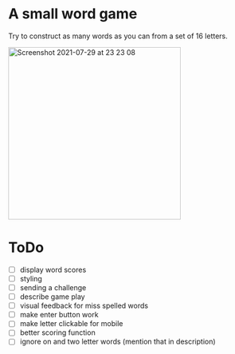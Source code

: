 # A small word game

Try to construct as many words as you can from a set of 16 letters.


<img width="346" alt="Screenshot 2021-07-29 at 23 23 08" src="https://user-images.githubusercontent.com/34974/127573275-abf14633-2657-4691-a696-3304b5bce0e6.png">


# ToDo

- [ ] display word scores
- [ ] styling
- [ ] sending a challenge
- [ ] describe game play
- [ ] visual feedback for miss spelled words
- [ ] make enter button work
- [ ] make letter clickable for mobile
- [ ] better scoring function
- [ ] ignore on and two letter words (mention that in description)
